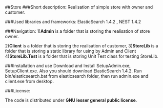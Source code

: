 ##Store
###Short description:
Realisation of simple store with owner and customer.

###Used libraries and frameworks:
ElasticSearch 1.4.2 , NEST 1.4.2

###Navigation:
1)**Admin** is a folder that is storing the realisation of store owner.

2)**Client** is a folder that is storing the realisation of customer,
3)**StoreLib** is a folder that is storing a static library for using by Admin and Client
4)**StoreLib.Test** is a folder that is storing Unit Test class for testing StoreLib.

###Installation and use
Download and Install SetupAdmin.exe, SetupClient.exe. Also you should download ElasticSearch 1.4.2. Run bin/elasticsearch.bat from elasticsearch folder, then run admin.exe and client.exe from desktop.

###License:

The code is distributed under **GNU lesser general public license**.
